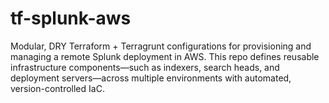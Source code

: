 # tf-splunk-aws
Modular, DRY Terraform + Terragrunt configurations for provisioning and managing a remote Splunk deployment in AWS. This repo defines reusable infrastructure components—such as indexers, search heads, and deployment servers—across multiple environments with automated, version-controlled IaC.
